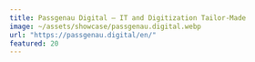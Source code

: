 ```yaml
---
title: Passgenau Digital – IT and Digitization Tailor-Made
image: ~/assets/showcase/passgenau.digital.webp
url: "https://passgenau.digital/en/"
featured: 20
---
```

